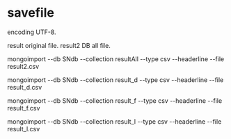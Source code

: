 # savefile
encoding UTF-8.

result original file. 
result2 DB all file.  

mongoimport --db SNdb --collection resultAll --type csv --headerline --file result2.csv

mongoimport --db SNdb --collection result_d --type csv --headerline --file result_d.csv

mongoimport --db SNdb --collection result_f --type csv --headerline --file result_f.csv

mongoimport --db SNdb --collection result_l --type csv --headerline --file result_l.csv


